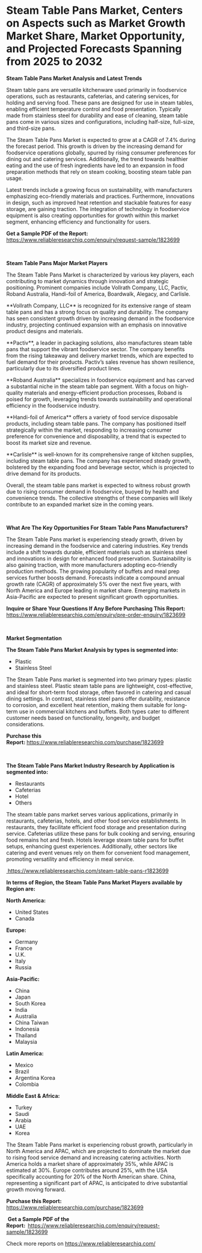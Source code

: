 <p><h1>Steam Table Pans Market, Centers on Aspects such as Market Growth Market Share, Market Opportunity, and Projected Forecasts Spanning from 2025 to 2032</h1></p><p><strong>Steam Table Pans Market Analysis and Latest Trends</strong></p>
<p><p>Steam table pans are versatile kitchenware used primarily in foodservice operations, such as restaurants, cafeterias, and catering services, for holding and serving food. These pans are designed for use in steam tables, enabling efficient temperature control and food presentation. Typically made from stainless steel for durability and ease of cleaning, steam table pans come in various sizes and configurations, including half-size, full-size, and third-size pans.</p><p>The Steam Table Pans Market is expected to grow at a CAGR of 7.4% during the forecast period. This growth is driven by the increasing demand for foodservice operations globally, spurred by rising consumer preferences for dining out and catering services. Additionally, the trend towards healthier eating and the use of fresh ingredients have led to an expansion in food preparation methods that rely on steam cooking, boosting steam table pan usage.</p><p>Latest trends include a growing focus on sustainability, with manufacturers emphasizing eco-friendly materials and practices. Furthermore, innovations in design, such as improved heat retention and stackable features for easy storage, are gaining traction. The integration of technology in foodservice equipment is also creating opportunities for growth within this market segment, enhancing efficiency and functionality for users.</p></p>
<p><strong>Get a Sample PDF of the Report:&nbsp;</strong> <a href="https://www.reliableresearchiq.com/enquiry/request-sample/1823699?utm_campaign=1906&utm_medium=2&utm_source=Github&utm_content=ia&utm_term=05022025&utm_id=steam-table-pans">https://www.reliableresearchiq.com/enquiry/request-sample/1823699</a></p>
<p>&nbsp;</p>
<p><strong>Steam Table Pans Major Market Players</strong></p>
<p><p>The Steam Table Pans Market is characterized by various key players, each contributing to market dynamics through innovation and strategic positioning. Prominent companies include Vollrath Company, LLC, Pactiv, Roband Australia, Handi-foil of America, Boardwalk, Alegacy, and Carlisle.</p><p>**Vollrath Company, LLC** is recognized for its extensive range of steam table pans and has a strong focus on quality and durability. The company has seen consistent growth driven by increasing demand in the foodservice industry, projecting continued expansion with an emphasis on innovative product designs and materials. </p><p>**Pactiv**, a leader in packaging solutions, also manufactures steam table pans that support the vibrant foodservice sector. The company benefits from the rising takeaway and delivery market trends, which are expected to fuel demand for their products. Pactiv’s sales revenue has shown resilience, particularly due to its diversified product lines.</p><p>**Roband Australia** specializes in foodservice equipment and has carved a substantial niche in the steam table pan segment. With a focus on high-quality materials and energy-efficient production processes, Roband is poised for growth, leveraging trends towards sustainability and operational efficiency in the foodservice industry.</p><p>**Handi-foil of America** offers a variety of food service disposable products, including steam table pans. The company has positioned itself strategically within the market, responding to increasing consumer preference for convenience and disposability, a trend that is expected to boost its market size and revenue.</p><p>**Carlisle** is well-known for its comprehensive range of kitchen supplies, including steam table pans. The company has experienced steady growth, bolstered by the expanding food and beverage sector, which is projected to drive demand for its products.</p><p>Overall, the steam table pans market is expected to witness robust growth due to rising consumer demand in foodservice, buoyed by health and convenience trends. The collective strengths of these companies will likely contribute to an expanded market size in the coming years.</p></p>
<p>&nbsp;</p>
<p><strong>What Are The Key Opportunities For Steam Table Pans Manufacturers?</strong></p>
<p><p>The Steam Table Pans market is experiencing steady growth, driven by increasing demand in the foodservice and catering industries. Key trends include a shift towards durable, efficient materials such as stainless steel and innovations in design for enhanced food preservation. Sustainability is also gaining traction, with more manufacturers adopting eco-friendly production methods. The growing popularity of buffets and meal prep services further boosts demand. Forecasts indicate a compound annual growth rate (CAGR) of approximately 5% over the next five years, with North America and Europe leading in market share. Emerging markets in Asia-Pacific are expected to present significant growth opportunities.</p></p>
<p><strong>Inquire or Share Your Questions If Any Before Purchasing This Report:</strong> <a href="https://www.reliableresearchiq.com/enquiry/pre-order-enquiry/1823699?utm_campaign=1906&utm_medium=2&utm_source=Github&utm_content=ia&utm_term=05022025&utm_id=steam-table-pans">https://www.reliableresearchiq.com/enquiry/pre-order-enquiry/1823699</a></p>
<p>&nbsp;</p>
<p><strong>Market Segmentation</strong></p>
<p><strong>The Steam Table Pans Market Analysis by types is segmented into:</strong></p>
<p><ul><li>Plastic</li><li>Stainless Steel</li></ul></p>
<p><p>The Steam Table Pans market is segmented into two primary types: plastic and stainless steel. Plastic steam table pans are lightweight, cost-effective, and ideal for short-term food storage, often favored in catering and casual dining settings. In contrast, stainless steel pans offer durability, resistance to corrosion, and excellent heat retention, making them suitable for long-term use in commercial kitchens and buffets. Both types cater to different customer needs based on functionality, longevity, and budget considerations.</p></p>
<p><strong>Purchase this Report:&nbsp;</strong><a href="https://www.reliableresearchiq.com/purchase/1823699?utm_campaign=1906&utm_medium=2&utm_source=Github&utm_content=ia&utm_term=05022025&utm_id=steam-table-pans">https://www.reliableresearchiq.com/purchase/1823699</a></p>
<p>&nbsp;</p>
<p><strong>The Steam Table Pans Market Industry Research by Application is segmented into:</strong></p>
<p><ul><li>Restaurants</li><li>Cafeterias</li><li>Hotel</li><li>Others</li></ul></p>
<p><p>The steam table pans market serves various applications, primarily in restaurants, cafeterias, hotels, and other food service establishments. In restaurants, they facilitate efficient food storage and presentation during service. Cafeterias utilize these pans for bulk cooking and serving, ensuring food remains hot and fresh. Hotels leverage steam table pans for buffet setups, enhancing guest experiences. Additionally, other sectors like catering and event venues rely on them for convenient food management, promoting versatility and efficiency in meal service.</p></p>
<p><a href="https://www.reliableresearchiq.com/steam-table-pans-r1823699?utm_campaign=1906&utm_medium=2&utm_source=Github&utm_content=ia&utm_term=05022025&utm_id=steam-table-pans">&nbsp;https://www.reliableresearchiq.com/steam-table-pans-r1823699</a></p>
<p><strong>In terms of Region, the Steam Table Pans Market Players available by Region are:</strong></p>
<p>
    <p> <strong> North America: </strong>
        <ul>
            <li>United States</li>
            <li>Canada</li>
        </ul>
        </p> 
    <p> <strong> Europe: </strong>
        <ul>
            <li>Germany</li>
            <li>France</li>
            <li>U.K.</li>
            <li>Italy</li>
            <li>Russia</li>
        </ul>
        </p> 
    <p> <strong> Asia-Pacific: </strong>
        <ul>
            <li>China</li>
            <li>Japan</li>
            <li>South Korea</li>
            <li>India</li>
            <li>Australia</li>
            <li>China Taiwan</li>
            <li>Indonesia</li>
            <li>Thailand</li>
            <li>Malaysia</li>
        </ul>
        </p> 
    <p> <strong> Latin America: </strong>
        <ul>
            <li>Mexico</li>
            <li>Brazil</li>
            <li>Argentina Korea</li>
            <li>Colombia</li>
        </ul>
        </p> 
    <p> <strong> Middle East & Africa: </strong>
        <ul>
            <li>Turkey</li>
            <li>Saudi</li>
            <li>Arabia</li>
            <li>UAE</li>
            <li>Korea</li>
        </ul>
    </p>
    </p>
<p><p>The Steam Table Pans market is experiencing robust growth, particularly in North America and APAC, which are projected to dominate the market due to rising food service demand and increasing catering activities. North America holds a market share of approximately 35%, while APAC is estimated at 30%. Europe contributes around 25%, with the USA specifically accounting for 20% of the North American share. China, representing a significant part of APAC, is anticipated to drive substantial growth moving forward.</p></p>
<p><strong>Purchase this Report: </strong><a href="https://www.reliableresearchiq.com/purchase/1823699?utm_campaign=1906&utm_medium=2&utm_source=Github&utm_content=ia&utm_term=05022025&utm_id=steam-table-pans">https://www.reliableresearchiq.com/purchase/1823699</a></p>
<p>&nbsp;<strong>Get a Sample PDF of the Report:&nbsp;&nbsp;</strong><a href="https://www.reliableresearchiq.com/enquiry/request-sample/1823699?utm_campaign=1906&utm_medium=2&utm_source=Github&utm_content=ia&utm_term=05022025&utm_id=steam-table-pans">https://www.reliableresearchiq.com/enquiry/request-sample/1823699</a></p>
<p><strong></strong></p>
<p>Check more reports on <a href="https://www.reliableresearchiq.com/?utm_campaign=1906&utm_medium=2&utm_source=Github&utm_content=ia&utm_term=05022025&utm_id=steam-table-pans">https://www.reliableresearchiq.com/</a></p>